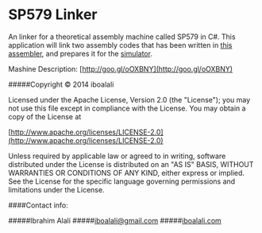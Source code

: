 SP579 Linker
===================

An linker for a theoretical assembly machine called SP579 in C#.
This application will link two assembly codes that has been written in [this assembler](https://github.com/iboalali/SP579Assembler),
and prepares it for the [simulator](https://github.com/iboalali/SP579Simulator).

Mashine Description: [http://goo.gl/oOXBNY](http://goo.gl/oOXBNY)

#####Copyright © 2014 iboalali

Licensed under the Apache License, Version 2.0 (the "License");
you may not use this file except in compliance with the License.
You may obtain a copy of the License at

[http://www.apache.org/licenses/LICENSE-2.0](http://www.apache.org/licenses/LICENSE-2.0)

Unless required by applicable law or agreed to in writing, software
distributed under the License is distributed on an "AS IS" BASIS,
WITHOUT WARRANTIES OR CONDITIONS OF ANY KIND, either express or implied.
See the License for the specific language governing permissions and
limitations under the License.

####Contact info:

#####Ibrahim Alali
#####[iboalali@gmail.com](mailto:iboalali@gmail.com)
#####[iboalali.com](http://iboalali.com/)
